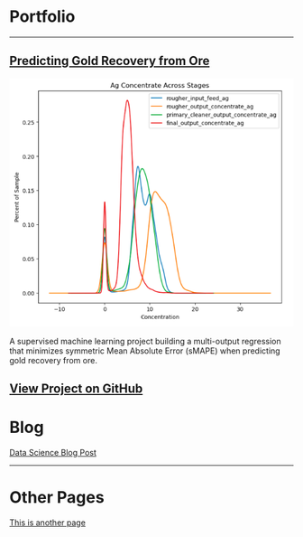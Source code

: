 # Portfolio
---
## [Predicting Gold Recovery from Ore](https://github.com/kellyshreeve/gold-recovery)

<p align="center">
  <img src="/images/gold_recovery.png?raw=true" 
  alt="Image of gold recovery stages">
</p>

A supervised machine learning project building a multi-output regression that minimizes symmetric Mean Absolute Error (sMAPE) when predicting gold recovery from ore.

[View Project on GitHub](https://github.com/kellyshreeve/gold-recovery)
---

# Blog
[Data Science Blog Post](https://kellyshreeve.github.io/2023/08/03/Data-Science-Post.html)

---

# Other Pages
[This is another page](https://kellyshreeve.github.io/another_page)


